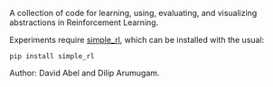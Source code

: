 A collection of code for learning, using, evaluating, and visualizing abstractions in Reinforcement Learning.

Experiments require [simple_rl](https://github.com/david-abel/simple_rl), which can be installed with the usual:

	pip install simple_rl



Author: David Abel and Dilip Arumugam.